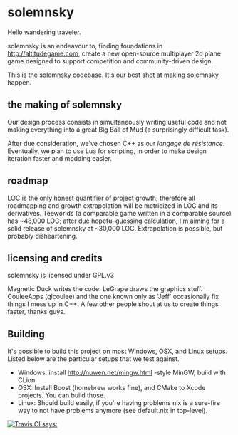 # solemnsky

Hello wandering traveler.

solemnsky is an endeavour to, finding foundations in http://altitudegame.com,
 create a new open-source multiplayer 2d plane game designed to support 
 competition and community-driven design.
 
This is the solemnsky codebase. It's our best shot at making solemnsky happen.
 
## the making of solemnsky

Our design process consists in simultaneously writing useful code and not 
 making everything into a great Big Ball of Mud (a surprisingly difficult task).
 
After due consideration, we've chosen C++ as our _langage de résistance_. 
 Eventually, we plan to use Lua for scripting, in order to make design 
 iteration faster and modding easier.
 
## roadmap

LOC is the only honest quantifier of project growth; therefore all roadmapping 
 and growth extrapolation will be metricized in LOC and its derivatives. 
 Teeworlds (a comparable game written in a comparable source) has ~48,000 LOC;
 after due ~~hopeful guessing~~ calculation, I'm aiming for a solid release of 
 solemnsky at ~30,000 LOC. Extrapolation is possible, but probably 
 disheartening.
 
## licensing and credits

solemnsky is licensed under GPL.v3

Magnetic Duck writes the code.
LeGrape draws the graphics stuff.
CouleeApps (glcoulee) and the one known only as 'Jeff' occasionally fix 
things I mess up in C++.
A few other people shout at us to create things faster, thanks guys.

## Building

It's possible to build this project on most Windows, OSX, and Linux setups. 
Listed below are the particular setups that we test against.

 * Windows: install http://nuwen.net/mingw.html -style MinGW, build with CLion.
 * OSX: Install Boost (homebrew works fine), and CMake to Xcode projects. You can build those.
 * Linux: Should build easily, if you're having problems nix is a sure-fire way 
to not have problems anymore (see default.nix in top-level).

[![Travis CI says:](https://travis-ci.org/solemnsky/solemnsky.svg?branch=master)](https://travis-ci.org/solemnsky/solemnsky)
